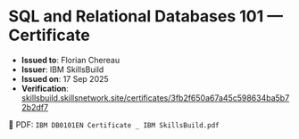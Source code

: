 # SQL and Relational Databases 101 — Certificate

- **Issued to**: Florian Chereau  
- **Issuer**: IBM SkillsBuild  
- **Issued on**: 17 Sep 2025  
- **Verification**: [skillsbuild.skillsnetwork.site/certificates/3fb2f650a67a45c598634ba5b72b2df7](https://courses.skillsbuild.skillsnetwork.site/certificates/3fb2f650a67a45c598634ba5b72b2df7)  

📄 PDF: `IBM DB0101EN Certificate _ IBM SkillsBuild.pdf`
